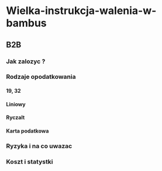 # Wielka-instrukcja-walenia-w-bambus



## B2B

### Jak zalozyc ?

### Rodzaje opodatkowania

#### 19, 32

#### Liniowy

#### Ryczalt

#### Karta podatkowa

### Ryzyka i na co uwazac

### Koszt i statystki

